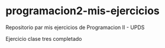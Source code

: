 # programacion2-mis-ejercicios
Repositorio par mis ejercicios de Programacion II - UPDS

Ejercicio clase tres completado 
